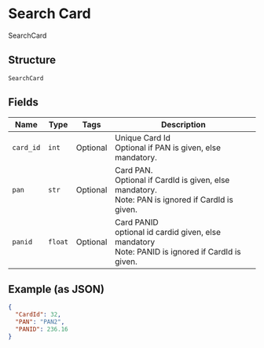 
# Search Card

SearchCard

## Structure

`SearchCard`

## Fields

| Name | Type | Tags | Description |
|  --- | --- | --- | --- |
| `card_id` | `int` | Optional | Unique Card Id<br>Optional if PAN is given, else mandatory. |
| `pan` | `str` | Optional | Card PAN.<br>Optional if CardId is given, else mandatory.<br>Note: PAN is ignored if CardId is given. |
| `panid` | `float` | Optional | Card PANID<br>optional id cardid given, else mandatory<br>Note: PANID is ignored if CardId is given. |

## Example (as JSON)

```json
{
  "CardId": 32,
  "PAN": "PAN2",
  "PANID": 236.16
}
```

